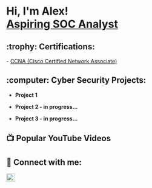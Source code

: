 <h1>Hi, I'm Alex! <br/><a href="https://github.com/absec2023">Aspiring SOC Analyst</a> <a href="https://www.linkedin.com/in/absec2023/"></a></h1>

<h2> :trophy: Certifications:</h2>
- <a href="https://www.credly.com/badges/06f852dd-defa-4460-8fbb-09849cd9a349)"> CCNA (Cisco Certified Network Associate) </a>

<h2> :computer: Cyber Security Projects:</h2>

- <b>Project 1</b>
  <!-- [Praciting DS & Algos in Python](https://github.com/joshmadakor1/Algorithms-Practice) -->
- <b>Project 2 - in progress...</b>
  
- <b>Project 3 - in progress...</b>
  <!--[Windows EventLog: Failed RDP Logins Source IP to full GeoData Conversion](https://github.com/joshmadakor1/Sentinel-Lab) -->
 

<h2>📺 Popular YouTube Videos</h2>



<h2> 🤳 Connect with me:</h2>

[<img align="left" alt="Absec2023_LinkedIn" width="22px" src="https://cdn.jsdelivr.net/npm/simple-icons@v3/icons/linkedin.svg" />][linkedin]


[linkedin]: https://linkedin.com/in/absec2023

<!--
**absec2023** is a ✨ _special_ ✨ repository because its `README.md` (this file) appears on your GitHub profile.

Here are some ideas to get you started:

- 🔭 I’m currently working on ...
- 🌱 I’m currently learning ...
- 👯 I’m looking to collaborate on ...
- 🤔 I’m looking for help with ...
- 💬 Ask me about ...
- 📫 How to reach me: ...
- 😄 Pronouns: ...
- ⚡ Fun fact: ...
-->
